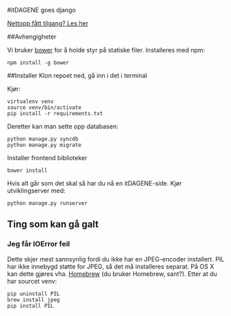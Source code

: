 #itDAGENE goes django

[Nettopp fått tilgang? Les her](https://github.com/itdagene-ntnu/itdagene/wiki/Erfaringskriv)

##Avhengigheter

Vi bruker [bower](http://bower.io) for å holde styr på statiske filer. Installeres med npm:

    npm install -g bower

##Installer
Klon repoet ned, gå inn i det i terminal

Kjør:

    virtualenv venv
    source venv/bin/activate
    pip install -r requirements.txt

Deretter kan man sette opp databasen:

    python manage.py syncdb
    python manage.py migrate
    
Installer frontend biblioteker
    
    bower install

Hvis alt går som det skal så har du nå en itDAGENE-side. Kjør utviklingserver med:

    python manage.py runserver


## Ting som kan gå galt

### Jeg får IOError feil

Dette skjer mest sannsynlig fordi du ikke har en JPEG-encoder installert. PIL har ikke
innebygd støtte for JPEG, så det må installeres separat. På OS X kan dette gjøres vha.
[Homebrew](http://brew.sh/) (du bruker Homebrew, sant?). Etter at du har sourcet venv:

    pip uninstall PIL
    brew install jpeg
    pip install PIL
